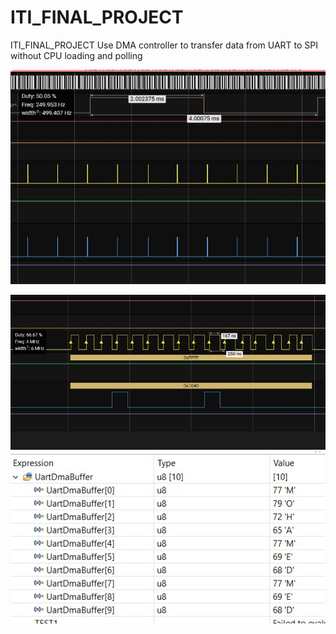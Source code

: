 # ITI_FINAL_PROJECT
ITI_FINAL_PROJECT
Use DMA controller to transfer data from UART to SPI without CPU loading and polling

![Screenshot](pwm.jpeg)

![Screenshot](spi.jpeg)
![Screenshot](uart_change_array_using_dma.jpeg)
